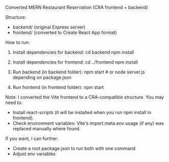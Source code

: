 Converted MERN Restaurant Reservation (CRA frontend + backend)

Structure:
- backend/  (original Express server)
- frontend/ (converted to Create React App format)

How to run:
1. Install dependencies for backend:
   cd backend
   npm install

2. Install dependencies for frontend:
   cd ../frontend
   npm install

3. Run backend (in backend folder):
   npm start   # or node server.js depending on package.json

4. Run frontend (in frontend folder):
   npm start

Note: I converted the Vite frontend to a CRA-compatible structure. You may need to:
- Install react-scripts (it will be installed when you run npm install in frontend).
- Check environment variables: Vite's import.meta.env usage (if any) was replaced manually where found.

If you want, I can further:
- Create a root package.json to run both with one command
- Adjust env variables
